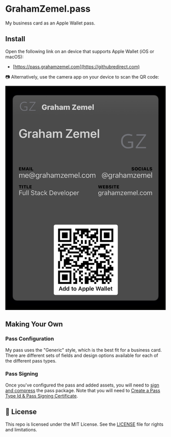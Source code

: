 # GrahamZemel.pass

My business card as an Apple Wallet pass.

## Install

Open the following link on an device that supports Apple Wallet (iOS or macOS):

- [https://pass.grahamzemel.com](https://githubredirect.com)

📷 Alternatively, use the camera app on your device to scan the QR code:

![Apple Wallet pass](pass.jpeg)

## Making Your Own

### Pass Configuration

My pass uses the "Generic" style, which is the best fit for a business card.
There are different sets of fields and design options available for each of the
different pass types.

### Pass Signing

Once you've configured the pass and added assets, you will need to
[sign and compress](https://developer.apple.com/library/archive/documentation/UserExperience/Conceptual/PassKit_PG/YourFirst.html#//apple_ref/doc/uid/TP40012195-CH2-SW28)
the pass package. Note that you will need to
[Create a Pass Type Id & Pass Signing Certificate](https://www.skycore.com/help/creating-pass-signing-certificate/).

## 📄 License

This repo is licensed under the MIT License. See the [LICENSE](LICENSE.md) file for rights and limitations.
